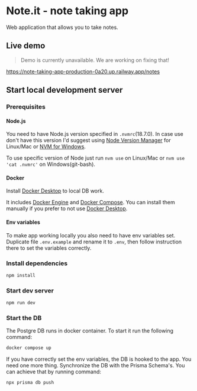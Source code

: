 # Note.it - note taking app

Web application that allows you to take notes.

## Live demo

> Demo is currently unavailable. We are working on fixing that!

<https://note-taking-app-production-0a20.up.railway.app/notes>

## Start local development server

### Prerequisites

#### Node.js

You need to have Node.js version specified in `.nvmrc`(18.7.0). In case use don't have this version I'd suggest using [Node Version Manager](https://github.com/nvm-sh/nvm) for Linux/Mac or [NVM for Windows](https://github.com/coreybutler/nvm-windows).

To use specific version of Node just run `nvm use` on Linux/Mac or `nvm use 'cat .nvmrc'` on Windows(git-bash).

#### Docker

Install [Docker Desktop](https://docs.docker.com/desktop/) to local DB work.

It includes [Docker Engine](https://docs.docker.com/get-docker/) and [Docker Compose](https://docs.docker.com/compose/install/). You can install them manually if you prefer to not use [Docker Desktop](https://docs.docker.com/desktop/).

#### Env variables

To make app working locally you also need to have env variables set. Duplicate file `.env.example` and rename it to `.env`, then follow instruction there to set the variables correctly.

### Install dependencies

```bash
npm install
```

### Start dev server

```bash
npm run dev
```

### Start the DB

The Postgre DB runs in docker container. To start it run the following command:

```bash
docker compose up
```

If you have correctly set the env variables, the DB is hooked to the app. You need one more thing. Synchronize the DB with the Prisma Schema's. You can achieve that by running command:

```bash
npx prisma db push
```
